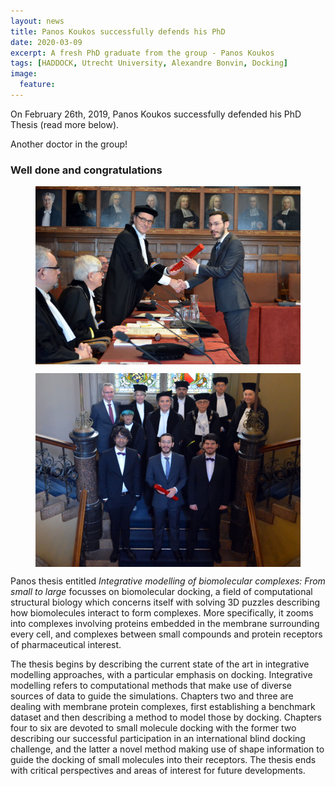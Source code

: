 ```yaml
---
layout: news
title: Panos Koukos successfully defends his PhD
date: 2020-03-09
excerpt: A fresh PhD graduate from the group - Panos Koukos
tags: [HADDOCK, Utrecht University, Alexandre Bonvin, Docking]
image:
  feature:
---
```


On February 26th, 2019, Panos Koukos successfully defended his PhD Thesis (read more below).

Another doctor in the group! 

### Well done and congratulations

<figure>
        <img align="center" src="/images/posts/2020-02-PhD-Panos_01.png">
</figure>

<figure>
        <img align="center" src="/images/posts/2020-02-PhD-Panos_02.png">
</figure>


Panos thesis entitled _Integrative modelling of biomolecular complexes: From small to large_ focusses on biomolecular docking, a field of computational structural biology which concerns itself with solving 3D puzzles describing how biomolecules interact to form complexes. More specifically, it zooms into complexes involving proteins embedded in the membrane surrounding every cell, and complexes between small compounds and protein receptors of pharmaceutical interest. 


The thesis begins by describing the current state of the art in integrative modelling approaches, with a particular emphasis on docking. Integrative modelling refers to computational methods that make use of diverse sources of data to guide the simulations. Chapters two and three are dealing with membrane protein complexes, first establishing a benchmark dataset and then describing a method to model those by docking. Chapters four to six are devoted to small molecule docking with the former two describing our successful participation in an international blind docking challenge, and the latter a novel method making use of shape information to guide the docking of small molecules into their receptors. The thesis ends with critical perspectives and areas of interest for future developments.
